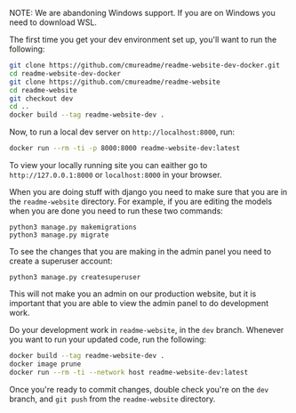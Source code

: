 NOTE: We are abandoning Windows support. If you are on Windows you need to download WSL.

The first time you get your dev environment set up, you'll want to run the following:

```bash
git clone https://github.com/cmureadme/readme-website-dev-docker.git
cd readme-website-dev-docker
git clone https://github.com/cmureadme/readme-website
cd readme-website
git checkout dev
cd ..
docker build --tag readme-website-dev .
```

Now, to run a local dev server on `http://localhost:8000`, run:

```bash
docker run --rm -ti -p 8000:8000 readme-website-dev:latest
```

To view your locally running site you can eaither go to `http://127.0.0.1:8000` or `localhost:8000` in your browser.

When you are doing stuff with django you need to make sure that you are in the `readme-website` directory.
For example, if you are editing the models when you are done you need to run these two commands: 

```
python3 manage.py makemigrations
python3 manage.py migrate
```

To see the changes that you are making in the admin panel you need to create a superuser account:
```
python3 manage.py createsuperuser
```
This will not make you an admin on our production website, but it is important that you are able to view the admin panel to do development work.

Do your development work in `readme-website`, in the `dev` branch. Whenever you want to run your updated code, run the following:

```bash
docker build --tag readme-website-dev .
docker image prune
docker run --rm -ti --network host readme-website-dev:latest
```

Once you're ready to commit changes, double check you're on the `dev` branch, and `git push` from the `readme-website` directory.
